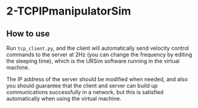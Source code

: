 # 2-TCPIPmanipulatorSim

## How to use
Run `tcp_client.py`, and the client will automatically send velocity control commands to the server at 2Hz (you can change the frequency by editing the sleeping time), which is the 
URSim software running in the virtual machine. 

The IP address of the server should be modified when needed, and also you should guarantee that the client and server
can build up communications successfully in a network, but this is satisfied automatically when using the virtual machine. 
